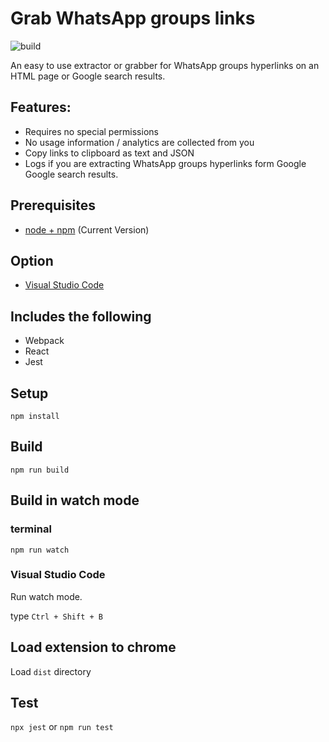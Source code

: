 # Grab WhatsApp groups links

![build](https://github.com/qaisarirfan/grab-whatsapp-group-invite-links/workflows/build/badge.svg)

An easy to use extractor or grabber for WhatsApp groups hyperlinks on an HTML page or Google search results.

## Features:

* Requires no special permissions
* No usage information / analytics are collected from you
* Copy links to clipboard as text and JSON
* Logs if you are extracting WhatsApp groups hyperlinks form Google Google search results.

## Prerequisites

* [node + npm](https://nodejs.org/) (Current Version)

## Option

* [Visual Studio Code](https://code.visualstudio.com/)

## Includes the following

* Webpack
* React
* Jest

## Setup

```
npm install
```

## Build

```
npm run build
```

## Build in watch mode

### terminal

```
npm run watch
```

### Visual Studio Code

Run watch mode.

type `Ctrl + Shift + B`

## Load extension to chrome

Load `dist` directory

## Test
`npx jest` or `npm run test`